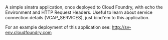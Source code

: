 A simple sinatra application, once deployed to Cloud Foundry, with echo the Environment and HTTP Request Headers.
Useful to learn about service connection details (VCAP_SERVICES), just bind'em to this application.

For an example deployment of this application see:
http://sv-env.cloudfoundry.com
